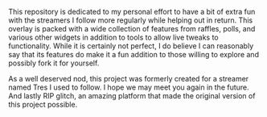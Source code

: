 This repository is dedicated to my personal effort to have a bit of extra fun with the streamers I follow more regularly while helping out in return. This overlay is packed with a wide collection of features from raffles, polls, and various other widgets in addition to tools to allow live tweaks to functionality. While it is certainly not perfect, I do believe I can reasonably say that its features do make it a fun addition to those willing to explore and possibly fork it for yourself.

As a well deserved nod, this project was formerly created for a streamer named Tres I used to follow. I hope we may meet you again in the future. And lastly RIP glitch, an amazing platform that made the original version of this project possible.
